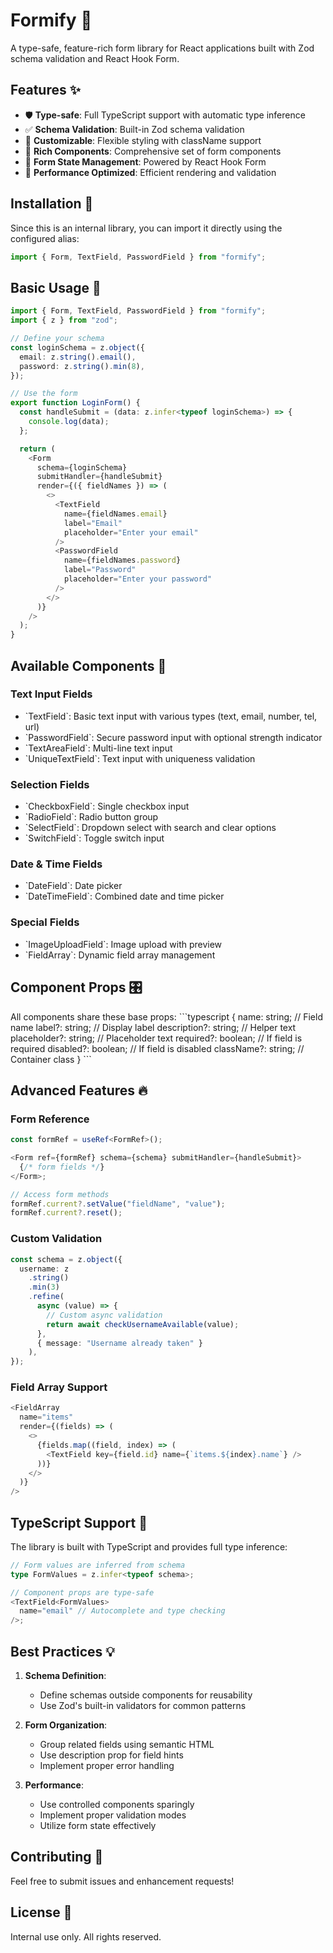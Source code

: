 # Formify 📝

A type-safe, feature-rich form library for React applications built with Zod schema validation and React Hook Form.

## Features ✨

- 🛡️ **Type-safe**: Full TypeScript support with automatic type inference
- ✅ **Schema Validation**: Built-in Zod schema validation
- 🎨 **Customizable**: Flexible styling with className support
- 🧩 **Rich Components**: Comprehensive set of form components
- 🔄 **Form State Management**: Powered by React Hook Form
- 🚀 **Performance Optimized**: Efficient rendering and validation

## Installation 🔧

Since this is an internal library, you can import it directly using the configured alias:

```typescript
import { Form, TextField, PasswordField } from "formify";
```

## Basic Usage 🚀

```typescript
import { Form, TextField, PasswordField } from "formify";
import { z } from "zod";

// Define your schema
const loginSchema = z.object({
  email: z.string().email(),
  password: z.string().min(8),
});

// Use the form
export function LoginForm() {
  const handleSubmit = (data: z.infer<typeof loginSchema>) => {
    console.log(data);
  };

  return (
    <Form
      schema={loginSchema}
      submitHandler={handleSubmit}
      render={({ fieldNames }) => (
        <>
          <TextField
            name={fieldNames.email}
            label="Email"
            placeholder="Enter your email"
          />
          <PasswordField
            name={fieldNames.password}
            label="Password"
            placeholder="Enter your password"
          />
        </>
      )}
    />
  );
}
```

## Available Components 🧩

### Text Input Fields

- \`TextField\`: Basic text input with various types (text, email, number, tel, url)
- \`PasswordField\`: Secure password input with optional strength indicator
- \`TextAreaField\`: Multi-line text input
- \`UniqueTextField\`: Text input with uniqueness validation

### Selection Fields

- \`CheckboxField\`: Single checkbox input
- \`RadioField\`: Radio button group
- \`SelectField\`: Dropdown select with search and clear options
- \`SwitchField\`: Toggle switch input

### Date & Time Fields

- \`DateField\`: Date picker
- \`DateTimeField\`: Combined date and time picker

### Special Fields

- \`ImageUploadField\`: Image upload with preview
- \`FieldArray\`: Dynamic field array management

## Component Props 🎛️

All components share these base props:
\`\`\`typescript
{
name: string; // Field name
label?: string; // Display label
description?: string; // Helper text
placeholder?: string; // Placeholder text
required?: boolean; // If field is required
disabled?: boolean; // If field is disabled
className?: string; // Container class
}
\`\`\`

## Advanced Features 🔥

### Form Reference

```typescript
const formRef = useRef<FormRef>();

<Form ref={formRef} schema={schema} submitHandler={handleSubmit}>
  {/* form fields */}
</Form>;

// Access form methods
formRef.current?.setValue("fieldName", "value");
formRef.current?.reset();
```

### Custom Validation

```typescript
const schema = z.object({
  username: z
    .string()
    .min(3)
    .refine(
      async (value) => {
        // Custom async validation
        return await checkUsernameAvailable(value);
      },
      { message: "Username already taken" }
    ),
});
```

### Field Array Support

```typescript
<FieldArray
  name="items"
  render={(fields) => (
    <>
      {fields.map((field, index) => (
        <TextField key={field.id} name={`items.${index}.name`} />
      ))}
    </>
  )}
/>
```

## TypeScript Support 📘

The library is built with TypeScript and provides full type inference:

```typescript
// Form values are inferred from schema
type FormValues = z.infer<typeof schema>;

// Component props are type-safe
<TextField<FormValues>
  name="email" // Autocomplete and type checking
/>;
```

## Best Practices 💡

1. **Schema Definition**:

   - Define schemas outside components for reusability
   - Use Zod's built-in validators for common patterns

2. **Form Organization**:

   - Group related fields using semantic HTML
   - Use description prop for field hints
   - Implement proper error handling

3. **Performance**:
   - Use controlled components sparingly
   - Implement proper validation modes
   - Utilize form state effectively

## Contributing 🤝

Feel free to submit issues and enhancement requests!

## License 📄

Internal use only. All rights reserved.
